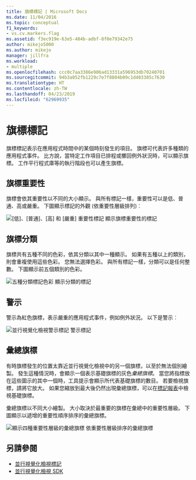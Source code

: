 ```yaml
---
title: 旗標標記 | Microsoft Docs
ms.date: 11/04/2016
ms.topic: conceptual
f1_keywords:
- vs.cv.markers.flag
ms.assetid: f3ec919e-63e5-484b-adbf-8f0e79342e75
author: mikejo5000
ms.author: mikejo
manager: jillfra
ms.workload:
- multiple
ms.openlocfilehash: ccc0c7aa3386e906ad13331a596953db70240701
ms.sourcegitcommit: 94b3a052fb1229c7e7f8804b09c1d403385c7630
ms.translationtype: HT
ms.contentlocale: zh-TW
ms.lasthandoff: 04/23/2019
ms.locfileid: "62969935"
---
```

# <a name="flag-markers"></a>旗標標記
旗標標記表示在應用程式時間中的某個時刻發生的項目。 旗標可代表許多種類的應用程式事件。 比方說，當特定工作項目已排程或擲回例外狀況時，可以顯示旗標。 工作平行程式庫等的執行階段也可以產生旗標。

## <a name="flag-importance"></a>旗標重要性
 旗標會依其重要性以不同的大小顯示。 與所有標記一樣，重要性可以是低、普通、高或嚴重。  下圖顯示標記的外觀 (依重要性層級排列)︰

 ![[低]、[普通]、[高] 和 [嚴重] 重要性標記](../profiling/media/cvmarkerimportance.png "CVMarkerImportance") 顯示旗標重要性的標記

## <a name="flag-category"></a>旗標分類
 旗標共有五種不同的色彩，依其分類以其中一種顯示。 如果有五種以上的類別，則會重複使用這些色彩。 您無法選擇色彩。 與所有標記一樣，分類可以是任何整數。 下圖顯示前五個類別的色彩。

 ![五種分類標記色彩](../profiling/media/cvmarkercategory.png "CVMarkerCategory") 顯示分類的標記

## <a name="alerts"></a>警示
 警示為紅色旗標，表示嚴重的應用程式事件，例如例外狀況。  以下是警示︰

 ![並行視覺化檢視警示標記](../profiling/media/cvmarkeralert.png "CVMarkerAlert") 警示標記

## <a name="aggregation-flags"></a>彙總旗標
 有時旗標發生的位置太靠近並行視覺化檢視中的另一個旗標，以至於無法個別繪製。 發生這種情況時，會顯示一個表示基礎旗標的灰色*彙總旗標*。 當您將指標放在這些圖示的其中一個時，工具提示會顯示所代表基礎旗標的數目。 若要檢視旗標，請將它放大。 如果您縮放到最大後仍然出現彙總旗標，可以在[標記報表](../profiling/markers-report.md)中檢視基礎旗標。

 彙總旗標以不同大小繪製。 大小取決於最重要的旗標在彙總中的重要性層級。 下圖顯示以遞增的重要性順序排序的彙總旗標。

 ![顯示四種重要性層級的彙總旗標](../profiling/media/cvmarkeraggregate.png "CVMarkerAggregate") 依重要性層級排序的彙總旗標

## <a name="see-also"></a>另請參閱
- [並行視覺化檢視標記](../profiling/concurrency-visualizer-markers.md)
- [並行視覺化檢視 SDK](../profiling/concurrency-visualizer-sdk.md)
